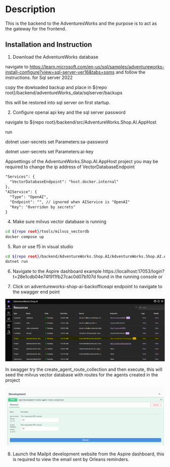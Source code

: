 # Description

This is the backend to the AdventuresWorks and the purpose is to act as the gateway for the frontend.

## Installation and Instruction

1. Download the AdventureWorks database

navigate to https://learn.microsoft.com/en-us/sql/samples/adventureworks-install-configure?view=sql-server-ver16&tabs=ssms and follow the instructions. for Sql server 2022

copy the dowloaded backup and place in ${repo root}/backend/adventureWorks_data/sqlserver/backups

this will be restored into sql server on first startup.

2. Configure openai api key and the sql server password

navigate to ${repo root}/backend/src/AdventureWorks.Shop.AI.AppHost

run

dotnet user-secrets set Parameters:sa-password <a strong password>

dotnet user-secrets set Parameters:ai-key <openai api key>

Appsettings of the AdventureWorks.Shop.AI.AppHost project you may be required to change the ip address of VectorDatabaseEndpoint

```
"Services": {
  "VectorDatabaseEndpoint": "host.docker.internal"
},
"AIService": {
  "Type": "OpenAI",
  "Endpoint": "", // ignored when AIService is "OpenAI"
  "Key": "Overriden by secrets"
}
```

4. Make sure milvus vector database is running

```bash
cd ${repo root}/tools/milvus_vectordb
docker compose up
```

5. Run or use f5 in visual studio

```bash
cd ${repo root}/backend/AdventureWorks.Shop.AI/AdventureWorks.Shop.AI.AppHost
dotnet run
```

6. Navigate to the Aspire dashboard example https://localhost:17053/login?t=28e1cdb04e74f911fb27cac0d07b107d found in the running console or 

7. Click on adventureworks-shop-ai-backofficeapi endpoint to navigate to the swagger end point

![Aspire Console](../../assets/backoffice_aspire.png)

In swagger try the create_agent_route_collection and then execute, this will seed the milvus vector database with routes for the agents created in the project

![Aspire Console](../../assets/create_agent_routes.png)

8. Launch the Mailpit development website from the Aspire dashboard, this is required to view the email sent by Orleans reminders.


  ```


